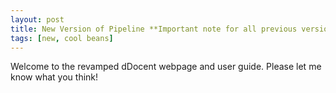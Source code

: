 ```yaml
---
layout: post
title: New Version of Pipeline **Important note for all previous versions**
tags: [new, cool beans]
---
```


Welcome to the revamped dDocent webpage and user guide.  Please let me know what you think!
